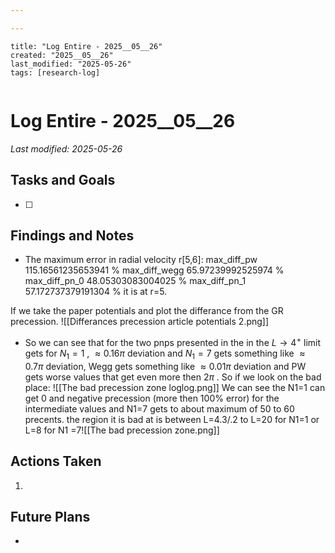 ```yaml
---

---
```

```
title: "Log Entire - 2025__05__26"
created: "2025__05__26"
last_modified: "2025-05-26"
tags: [research-log]
 
```



# Log Entire - 2025__05__26  
_Last modified: 2025-05-26_

## Tasks and Goals
- [ ] 

## Findings and Notes
- The maximum error in radial velocity r[5,6]:
max_diff_pw 115.16561235653941 %
max_diff_wegg 65.97239992525974 %
max_diff_pn_0 48.05303083004025 %
max_diff_pn_1 57.172737379191304 %
it is at r=5.

If we take the paper potentials and plot the differance from the GR precession.
![[Differances precession article potentials 2.png]]
- So we can see that for the two pnps presented in the  in the $L\rightarrow 4^+$ limit gets for $N_1=1$ , $\approx 0.16\pi$  deviation and $N_1=7$ gets something like $\approx 0.7\pi$  deviation, Wegg gets something like $\approx 0.01\pi$ deviation and PW gets worse values that get even more then $2\pi$ .
So if we look on the bad place:
![[The bad precession zone loglog.png]]
We can see the N1=1 can get 0 and negative precession (more then 100% error) for the intermediate values and N1=7 gets to about maximum of 50 to 60 precents.
the region it is bad at is between L=4.3/.2 to L=20 for N1=1 or L=8 for N1 =7![[The bad precession zone.png]]
## Actions Taken
1. 

## Future Plans
- 
